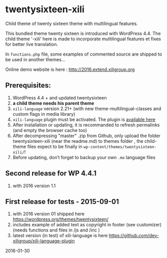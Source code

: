 # twentysixteen-xili

Child theme of twenty sixteen theme with multilingual features.

This bundled theme twenty sixteen is introduced with WordPress 4.4.
The child theme '-xili' here is made to incorporate multilingual features et fixes for better live translation.

In `functions.php` file, some examples of commented source are shipped to be used in another themes...

Online demo website is here : http://2016.extend.xiligroup.org

## Prerequisites:

1. WordPress 4.4 + and updated twentysixteen
1. **a child theme needs his parent theme**
1. `xili-language` version 2.21+ (with new theme-multilingual-classes and custom flags in media library)
1. `xili-language` plugin must be activated. The plugin is [available here](http://wordpress.org/plugins/xili-language/)
1. After installation or updating, it is recommanded to refresh permalinks (and empty the browser cache too)
1. After decompressing "master" .zip from Github, only upload the folder twentysixteen-xili (near the readme.md) to themes folder , the child-theme files expect to be finally in `wp-content/themes/twentysixteen-xili/`!
1. Before updating, don’t forget to backup your own `.mo` language files

## Second release for WP 4.4.1
1. with 2016 version 1.1

## First release for tests - 2015-09-01
1. with 2016 version 01 shipped here https://wordpress.org/themes/twentysixteen/
1. includes example of added text as copyright in footer (see customizer) (needs functions and files in /js and /inc )
1. latest version (in test) of xili-language is here https://github.com/dev-xiligroup/xili-language-plugin

2016-01-30
